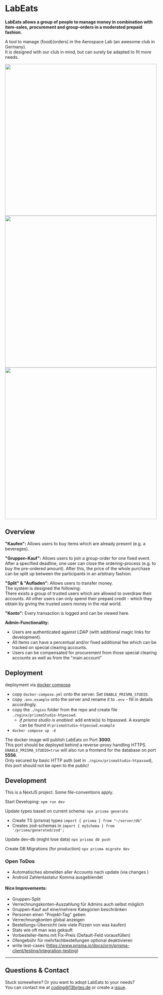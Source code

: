 # LabEats
**LabEats allows a group of people to manage money in combination with item-sales, procurement and group-orders in a moderated prepaid fashion.**

A tool to manage (food)(orders) in the Aerospace Lab (an awesome club in Germany).\
It is designed with our club in mind, but can surely be adapted to fit more needs.

<img src="https://github.com/13Bytes/LabFoodDesk/assets/12069002/8f4b9923-0582-4ba9-a53a-ddfaae0f7832" height=500>

<img src="https://github.com/13Bytes/LabFoodDesk/assets/12069002/c91b83b9-cdb1-4d65-b61a-1eb0d3d33fa3" height=500>

<img src="https://github.com/13Bytes/LabFoodDesk/assets/12069002/02562eb3-aefb-4999-a5c3-3569c4be155a" height=500>

## Overview
**"Kaufen":** Allows users to buy items which are already present (e.g. a beverages).

**"Gruppen-Kauf":** Allows users to join a group-order for one fixed event.
After a specified deadline, one user can close the ordering-process (e.g. to buy the pre-ordered amount).
After this, the price of the whole purchase can be split up between the participants in an arbitrary fashion.

**"Split" & "Aufladen":** Allows users to transfer money.\
The system is designed the following:\
There exists a group of trusted users which are allowed to overdraw their accounts.
All other users can only spend their prepaid credit - which they obtain by giving the trusted users money in the real world.

**"Konto":** Every transaction is logged and can be viewed here.

**Admin-Functionality:** 
- Users are authenticated against LDAP (with additional magic links for development).
- All items can have a percentual and/or fixed additional fee which can be tracked on special clearing accounts.
- Users can be compensated for procurement from those special clearing accounts as well as from the "main account"


## Deployment
deployment via [docker compose](https://docs.docker.com/compose/)

- copy `docker-compose.yml` onto the server. Set `ENABLE_PRISMA_STUDIO`.
- copy `.env.example` onto the server and rename it to `.env` - fill in details accordingly.
- copy the `./nginx` folder from the repo and create file `./nginx/prismaStudio-htpasswd`.
    - _if prisma studio is enabled:_ add entrie(s) to htpasswd. A example can be found in `prismaStudio-htpasswd.example`
- `docker compose up -d`

The docker image will publish LabEats on Port **3000**.\
This port should be deployed behind a reverse-proxy handling HTTPS.
`ENABLE_PRISMA_STUDIO=true` will also run a frontend for the database on port **5556**.\
Only secured by basic HTTP auth (set in `./nginx/prismaStudio-htpasswd`), this port should not be open to the public!


## Development

This is a NextJS project. Some file-conventions apply.

Start Developing:
`npm run dev`

Update types based on current schema:
`npx prisma generate`
- Create TS (prisma) types `import { prisma } from "~/server/db"`
- Creates zod-schemas in `import { mySchema } from '/prisma/generated/zod';`

Update dev-db (might lose data)
`npx prisma db push`

Create DB Migrations (for production)
`npx prisma migrate dev`

### Open ToDos
- Automatisches abmelden aller Accounts nach update (via changes )
- Android Zahlentastatur Komma ausgeblendet
#### Nice Improvements:
- Gruppen-Split
- Verrechnungskonten-Auszahlung für Admins auch selbst möglich
- Gruppen-Kauf auf eine/mehrere Kategorien beschränken
- Personen einen "Projekt-Tag" geben
- Verrechnungkonten global anzeigen
- Bestellungs-Übersicht (wie viele Pizzen von was kaufen)
- Stats wie oft man was gekauft
- Vorbesteller-Items mit Fix-Preis (Default-Feld vorausfüllen)
- Ofengebühr für mehrfachbestellungen optional deaktivieren
- write test-cases (https://www.prisma.io/docs/orm/prisma-client/testing/integration-testing)

---

## Questions & Contact

Stuck somewhere? Or you want to adopt LabEats to your needs? \
You can contact me at coding@13bytes.de or create a [issue](https://github.com/13Bytes/LabFoodDesk/issues).